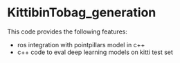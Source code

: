 # KittibinTobag_generation
This code provides the following features:
* ros integration with pointpillars model in c++ 
* c++ code to eval deep learning models on kitti test set

